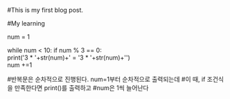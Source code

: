 #This is my first blog post.

#My learning

num = 1

while num < 10:
    if num % 3 == 0:\
    print('3 * '+str(num)+' = '3 * '+str(num)+'')\
    num +=1

#반복문은 순차적으로 진행된다. num=1부터 순차적으로 출력되는데
#이 때, if 조건식을 만족한다면 print()를 출력하고 
#num은 1씩 늘어난다
